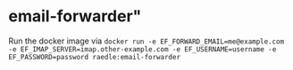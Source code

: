 # email-forwarder"

Run the docker image via `docker run -e EF_FORWARD_EMAIL=me@example.com -e EF_IMAP_SERVER=imap.other-example.com -e EF_USERNAME=username -e EF_PASSWORD=password raedle:email-forwarder`